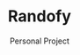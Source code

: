 ---
description: work
title: Randofy
subtitle: Personal Project
link: https://randofy.vercel.app/
development: [HTML, Javascript (React), CSS, SASS, Spotify API, Next.js]
type: work
---